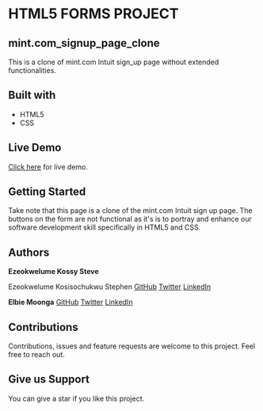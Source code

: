 # HTML5 FORMS PROJECT

## mint.com_signup_page_clone

This is a clone of mint.com Intuit sign_up page without extended functionalities.

## Built with

* HTML5
* CSS

## Live Demo

[Click here](https://rawcdn.githack.com/KossySteve/mint.com_signup_page_clone/69110614dba043cb89725a41032c2f7184d7ea67/index.html) for live demo.

## Getting Started

Take note that this page is a clone of the mint.com Intuit sign up page. The buttons on the form are not functional as it's is to portray and enhance our software development skill specifically in HTML5 and CSS.

## Authors

**Ezeokwelume Kossy Steve**

Ezeokwelume Kosisochukwu Stephen
[GitHub](https://github.com/KossySteve)
[Twitter](https://twitter.com/EzeSteve3/)
[LinkedIn](https://www.linkedin.com/in/steve-ez-b090ba198/)


**Elbie Moonga**
[GitHub](https://github.com/Elbie-em)
[Twitter](https://twitter.com/ElbieEm)
[LinkedIn](https://www.linkedin.com/in/elbie-moonga-253bbb12b/)


## Contributions

Contributions, issues and feature requests are welcome to this project. Feel free to reach out.

## Give us Support

You can give a star if you like this project.




